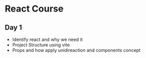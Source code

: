 # React Course 
## Day 1
- Identify react and why we need it 
- Project Structure using vite 
- Props and how apply unidireaction and components concept